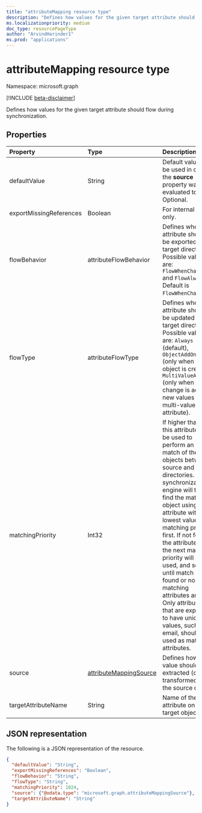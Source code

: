 ```yaml
---
title: "attributeMapping resource type"
description: "Defines how values for the given target attribute should flow during synchronization."
ms.localizationpriority: medium
doc_type: resourcePageType
author: "ArvindHarinder1"
ms.prod: "applications"
---
```


# attributeMapping resource type

Namespace: microsoft.graph

[!INCLUDE [beta-disclaimer](../../includes/beta-disclaimer.md)]

Defines how values for the given target attribute should flow during synchronization.

## Properties

| Property                  | Type                      | Description    |
|:--------------------------|:--------------------------|:---------------|
|defaultValue               | String                    |Default value to be used in case the **source** property was evaluated to `null`. Optional.|
|exportMissingReferences    |Boolean                     |For internal use only.|
|flowBehavior               |attributeFlowBehavior      |Defines when this attribute should be exported to the target directory. Possible values are: `FlowWhenChanged` and `FlowAlways`. Default is `FlowWhenChanged`. |
|flowType                   |attributeFlowType          |Defines when this attribute should be updated in the target directory. Possible values are: `Always` (default), `ObjectAddOnly` (only when new object is created), `MultiValueAddOnly` (only when the change is adding new values to a multi-valued attribute). |
|matchingPriority           |Int32                      |If higher than 0, this attribute will be used to perform an initial match of the objects between source and target directories. The synchronization engine will try to find the matching object using attribute with lowest value of matching priority first. If not found, the attribute with the next matching priority will be used, and so on a until match is found or no more matching attributes are left. Only attributes that are expected to have unique values, such as email, should be used as matching attributes.|
|source                     |[attributeMappingSource](synchronization-attributemappingsource.md)     | Defines how a value should be extracted (or transformed) from the source object. |
|targetAttributeName        |String                     |Name of the attribute on the target object. |

## JSON representation

The following is a JSON representation of the resource.

<!-- {
  "blockType": "resource",
  "optionalProperties": [

  ],
  "@odata.type": "microsoft.graph.attributeMapping"
}-->

```json
{
  "defaultValue": "String",
  "exportMissingReferences": "Boolean",
  "flowBehavior": "String",
  "flowType": "String",
  "matchingPriority": 1024,
  "source": {"@odata.type": "microsoft.graph.attributeMappingSource"},
  "targetAttributeName": "String"
}

```

<!-- uuid: 8fcb5dbc-d5aa-4681-8e31-b001d5168d79
2015-10-25 14:57:30 UTC -->
<!--
{
  "type": "#page.annotation",
  "description": "attributeMapping resource",
  "keywords": "",
  "section": "documentation",
  "tocPath": "",
  "suppressions": []
}
-->


